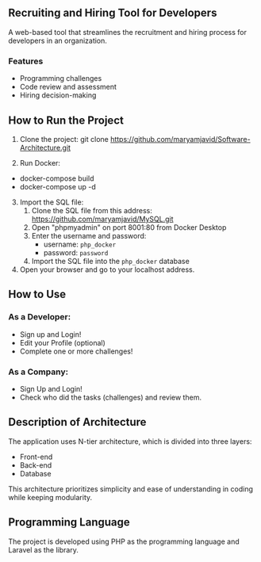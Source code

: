 ## Recruiting and Hiring Tool for Developers
A web-based tool that streamlines the recruitment and hiring process for developers in an organization. 

### Features
- Programming challenges 
- Code review and assessment 
- Hiring decision-making 

## How to Run the Project
1. Clone the project: 
git clone https://github.com/maryamjavid/Software-Architecture.git

2. Run Docker: 
- docker-compose build
- docker-compose up -d

3. Import the SQL file: 
   1. Clone the SQL file from this address: https://github.com/maryamjavid/MySQL.git
   2. Open "phpmyadmin" on port 8001:80 from Docker Desktop
   3. Enter the username and password: 
      - username: `php_docker` 
      - password: `password` 
   4. Import the SQL file into the `php_docker` database
4. Open your browser and go to your localhost address.

## How to Use
### As a Developer:
- Sign up and Login!
- Edit your Profile (optional)
- Complete one or more challenges!

### As a Company:
- Sign Up and Login!
- Check who did the tasks (challenges) and review them.

## Description of Architecture
The application uses N-tier architecture, which is divided into three layers:
- Front-end
- Back-end
- Database 

This architecture prioritizes simplicity and ease of understanding in coding while keeping modularity.

## Programming Language
The project is developed using PHP as the programming language and Laravel as the library.
